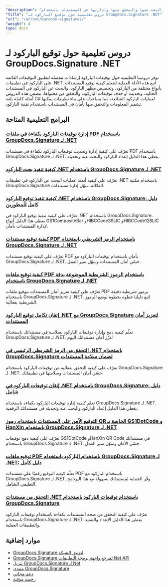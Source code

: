 ```yaml
---
"description": "دروس تعليمية خطوة بخطوة حول كيفية إضافة توقيعات الباركود والبحث عنها والتحقق منها وإدارتها في المستندات باستخدام GroupDocs.Signature لـ .NET."
"title": "دروس تعليمية حول توقيع الباركود لـ GroupDocs.Signature .NET"
"url": "/ar/net/barcode-signatures/"
"weight": 4
type: docs
---
```

# دروس تعليمية حول توقيع الباركود لـ GroupDocs.Signature .NET

توفر دروسنا التعليمية حول توقيعات الباركود إرشادات مفصلة لتطبيق التوقيعات القائمة على الباركود في تطبيقات .NET. اتبع هذه الأدلة العملية لتتعلم كيفية توقيع المستندات بأنواع مختلفة من الباركود، وتخصيص مظهر الباركود، والبحث عن الباركود في المستندات الحالية، وتحديث أو حذف توقيعات الباركود، والتحقق من محتواها. تتضمن هذه الدروس أمثلة كاملة بلغة C# لعمليات الباركود الشائعة، مما يساعدك على بناء تطبيقات يمكنها تشفير المعلومات والتحقق منها بأمان في المستندات باستخدام تقنية الباركود.

## البرامج التعليمية المتاحة

### [إدارة توقيعات الباركود بكفاءة في ملفات PDF باستخدام GroupDocs.Signature لـ .NET](./groupdocs-signature-barcode-management-pdf/)
تعرّف على كيفية إدارة وتحديث توقيعات الباركود بكفاءة في مستندات PDF باستخدام GroupDocs.Signature لـ .NET. يغطي هذا الدليل إعداد الباركود والبحث عنه وتحديثه.

### [كيفية تنفيذ بحث الباركود .NET باستخدام GroupDocs.Signature لـ .NET](./net-barcode-search-groupdocs-signature-implementation/)
تعرّف على كيفية أتمتة عمليات البحث عن الباركود في تطبيقات .NET باستخدام مكتبة GroupDocs.Signature الفعّالة. سهّل إدارة مستنداتك.

### [كيفية تنفيذ توقيع الباركود .NET باستخدام GroupDocs.Signature: دليل كامل للمطورين](./implement-dotnet-barcode-signing-groupdocs-signature/)
تعرّف على كيفية تنفيذ توقيع الباركود في .NET باستخدام GroupDocs.Signature. يغطي هذا الدليل أنواع GS1CompositeBar وHIBCCode39LIC وHIBCCode128LIC لإدارة المستندات بأمان.

### [كيفية توقيع مستندات PDF باستخدام الرمز الشريطي باستخدام GroupDocs.Signature لـ .NET](./sign-pdf-barcode-groupdocs-signature-dotnet/)
تعرّف على كيفية توقيع مستندات PDF بأمان باستخدام توقيعات الباركود مع GroupDocs.Signature لـ .NET. حسّن أمان المستندات وسهّل سير العمل.

### [كيفية توقيع ملفات PDF باستخدام الرموز الشريطية الموضوعة بدقة باستخدام GroupDocs.Signature لـ .NET](./sign-pdf-barcode-positioned-groupdocs-signature/)
تعرّف على كيفية تعزيز أمان المستندات بتوقيع ملفات PDF برموز شريطية دقيقة باستخدام GroupDocs.Signature لـ .NET. اتبع دليلنا خطوة بخطوة لوضع الرموز الشريطية بفعالية.

### [إتقان تكامل توقيع الباركود .NET مع GroupDocs.Signature لتعزيز أمان المستندات](./net-barcode-signature-groupdocs-signature/)
تعلّم كيفية دمج وإدارة توقيعات الباركود بسلاسة في مستنداتك باستخدام GroupDocs.Signature لـ .NET. عزّز أمان مستنداتك اليوم!

### [التحقق من الرمز الشريطي الرئيسي في .NET باستخدام GroupDocs.Signature لضمان سلامة المستندات](./master-barcode-verification-groupdocs-signature-dotnet/)
تعرّف على كيفية التحقق بفعالية من توقيعات الباركود باستخدام GroupDocs.Signature لـ .NET. حسّن أمان المستندات وسلامتها في تطبيقاتك.

### [إتقان توقيعات الباركود في .NET باستخدام GroupDocs.Signature: دليل شامل](./master-barcode-signatures-groupdocs-dotnet/)
تعلم كيفية إدارة توقيعات الباركود بكفاءة باستخدام GroupDocs.Signature لـ .NET. يغطي هذا الدليل إعداد الباركود والبحث عنه وتحديثه في مستنداتك الرقمية.

### [التوقيع الآمن على المستندات باستخدام رموز QR الخاصة بـ GS1DotCode و HanXin باستخدام GroupDocs.Signature لـ .NET](./sign-documents-gs1dotcode-hanxin-qr-groupdocs-signature-dotnet/)
تعرّف على كيفية دمج توقيعات GS1DotCode وHanXin QR Code في مستنداتك باستخدام GroupDocs.Signature لـ .NET. حسّن الأمان وسهّل سير العمل.

### [توقيع ملفات PDF باستخدام الباركود باستخدام GroupDocs.Signature لـ .NET: دليل كامل](./sign-pdf-barcode-groupdocs-signature-net/)
تعلّم كيفية التوقيع رقميًا على مستندات PDF باستخدام الباركود مع GroupDocs.Signature لـ .NET. وفّر الحماية لمستنداتك بسهولة مع هذا البرنامج التعليمي الشامل.

### [التحقق من مستندات .NET باستخدام توقيعات الباركود باستخدام GroupDocs.Signature](./verify-dotnet-documents-barcode-signatures-groupdocs/)
تعرّف على كيفية التحقق من صحة المستندات بكفاءة باستخدام توقيعات الباركود باستخدام GroupDocs.Signature لـ .NET. يغطي هذا الدليل الإعداد والتنفيذ والتطبيقات العملية.

## موارد إضافية

- [GroupDocs.Signature لتوثيق الشبكة](https://docs.groupdocs.com/signature/net/)
- [GroupDocs.Signature لمرجع واجهة برمجة التطبيقات Net API](https://reference.groupdocs.com/signature/net/)
- [تنزيل GroupDocs.Signature لـ Net](https://releases.groupdocs.com/signature/net/)
- [منتدى GroupDocs.Signature](https://forum.groupdocs.com/c/signature)
- [دعم مجاني](https://forum.groupdocs.com/)
- [رخصة مؤقتة](https://purchase.groupdocs.com/temporary-license/)